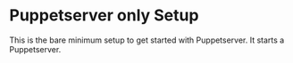 # Puppetserver only Setup

This is the bare minimum setup to get started with Puppetserver.
It starts a Puppetserver.

